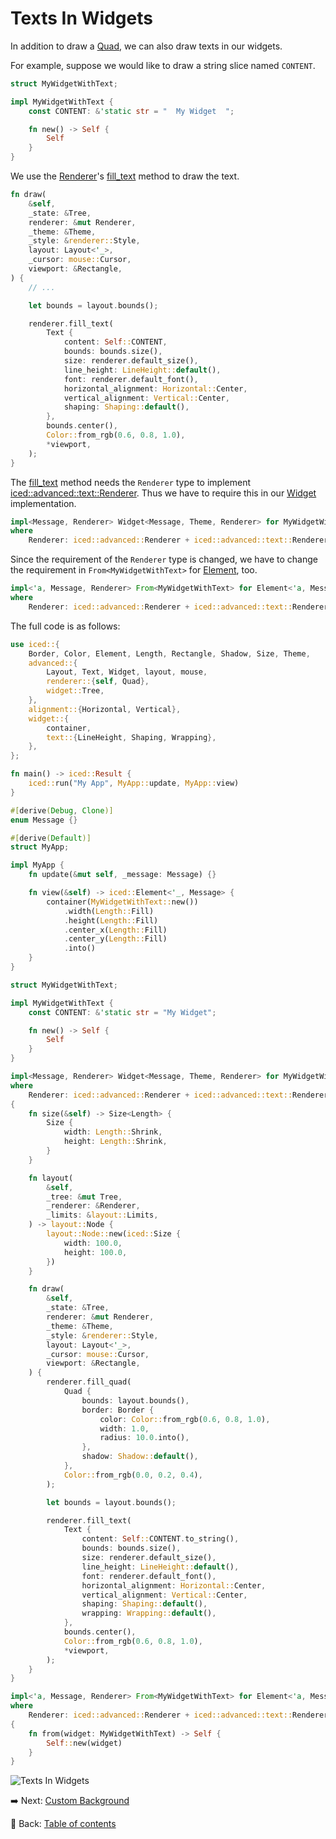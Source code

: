 # Texts In Widgets

In addition to draw a [Quad](https://docs.rs/iced/0.13.1/iced/advanced/renderer/struct.Quad.html), we can also draw texts in our widgets.

For example, suppose we would like to draw a string slice named `CONTENT`.

```rust
struct MyWidgetWithText;

impl MyWidgetWithText {
    const CONTENT: &'static str = "  My Widget  ";

    fn new() -> Self {
        Self
    }
}
```

We use the [Renderer](https://docs.rs/iced/0.13.1/iced/advanced/text/trait.Renderer.html)'s [fill_text](https://docs.rs/iced/0.13.1/iced/advanced/text/trait.Renderer.html#tymethod.fill_text) method to draw the text.

```rust
fn draw(
    &self,
    _state: &Tree,
    renderer: &mut Renderer,
    _theme: &Theme,
    _style: &renderer::Style,
    layout: Layout<'_>,
    _cursor: mouse::Cursor,
    viewport: &Rectangle,
) {
    // ...

    let bounds = layout.bounds();

    renderer.fill_text(
        Text {
            content: Self::CONTENT,
            bounds: bounds.size(),
            size: renderer.default_size(),
            line_height: LineHeight::default(),
            font: renderer.default_font(),
            horizontal_alignment: Horizontal::Center,
            vertical_alignment: Vertical::Center,
            shaping: Shaping::default(),
        },
        bounds.center(),
        Color::from_rgb(0.6, 0.8, 1.0),
        *viewport,
    );
}
```

The [fill_text](https://docs.rs/iced/0.13.1/iced/advanced/text/trait.Renderer.html#tymethod.fill_text) method needs the `Renderer` type to implement [iced::advanced::text::Renderer](https://docs.rs/iced/0.13.1/iced/advanced/text/trait.Renderer.html).
Thus we have to require this in our [Widget](https://docs.rs/iced/0.13.1/iced/advanced/widget/trait.Widget.html) implementation.

```rust
impl<Message, Renderer> Widget<Message, Theme, Renderer> for MyWidgetWithText
where
    Renderer: iced::advanced::Renderer + iced::advanced::text::Renderer,
```

Since the requirement of the `Renderer` type is changed, we have to change the requirement in `From<MyWidgetWithText>` for [Element](https://docs.rs/iced/0.13.1/iced/type.Element.html), too.

```rust
impl<'a, Message, Renderer> From<MyWidgetWithText> for Element<'a, Message, Theme, Renderer>
where
    Renderer: iced::advanced::Renderer + iced::advanced::text::Renderer,
```

The full code is as follows:

```rust
use iced::{
    Border, Color, Element, Length, Rectangle, Shadow, Size, Theme,
    advanced::{
        Layout, Text, Widget, layout, mouse,
        renderer::{self, Quad},
        widget::Tree,
    },
    alignment::{Horizontal, Vertical},
    widget::{
        container,
        text::{LineHeight, Shaping, Wrapping},
    },
};

fn main() -> iced::Result {
    iced::run("My App", MyApp::update, MyApp::view)
}

#[derive(Debug, Clone)]
enum Message {}

#[derive(Default)]
struct MyApp;

impl MyApp {
    fn update(&mut self, _message: Message) {}

    fn view(&self) -> iced::Element<'_, Message> {
        container(MyWidgetWithText::new())
            .width(Length::Fill)
            .height(Length::Fill)
            .center_x(Length::Fill)
            .center_y(Length::Fill)
            .into()
    }
}

struct MyWidgetWithText;

impl MyWidgetWithText {
    const CONTENT: &'static str = "My Widget";

    fn new() -> Self {
        Self
    }
}

impl<Message, Renderer> Widget<Message, Theme, Renderer> for MyWidgetWithText
where
    Renderer: iced::advanced::Renderer + iced::advanced::text::Renderer,
{
    fn size(&self) -> Size<Length> {
        Size {
            width: Length::Shrink,
            height: Length::Shrink,
        }
    }

    fn layout(
        &self,
        _tree: &mut Tree,
        _renderer: &Renderer,
        _limits: &layout::Limits,
    ) -> layout::Node {
        layout::Node::new(iced::Size {
            width: 100.0,
            height: 100.0,
        })
    }

    fn draw(
        &self,
        _state: &Tree,
        renderer: &mut Renderer,
        _theme: &Theme,
        _style: &renderer::Style,
        layout: Layout<'_>,
        _cursor: mouse::Cursor,
        viewport: &Rectangle,
    ) {
        renderer.fill_quad(
            Quad {
                bounds: layout.bounds(),
                border: Border {
                    color: Color::from_rgb(0.6, 0.8, 1.0),
                    width: 1.0,
                    radius: 10.0.into(),
                },
                shadow: Shadow::default(),
            },
            Color::from_rgb(0.0, 0.2, 0.4),
        );

        let bounds = layout.bounds();

        renderer.fill_text(
            Text {
                content: Self::CONTENT.to_string(),
                bounds: bounds.size(),
                size: renderer.default_size(),
                line_height: LineHeight::default(),
                font: renderer.default_font(),
                horizontal_alignment: Horizontal::Center,
                vertical_alignment: Vertical::Center,
                shaping: Shaping::default(),
                wrapping: Wrapping::default(),
            },
            bounds.center(),
            Color::from_rgb(0.6, 0.8, 1.0),
            *viewport,
        );
    }
}

impl<'a, Message, Renderer> From<MyWidgetWithText> for Element<'a, Message, Theme, Renderer>
where
    Renderer: iced::advanced::Renderer + iced::advanced::text::Renderer,
{
    fn from(widget: MyWidgetWithText) -> Self {
        Self::new(widget)
    }
}
```

![Texts In Widgets](./pic/texts_in_widgets.png)

:arrow_right:  Next: [Custom Background](./custom_background.md)

:blue_book: Back: [Table of contents](./../README.md)
